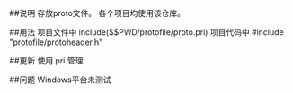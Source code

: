 ##说明
存放proto文件。
各个项目均使用该仓库。

##用法
项目文件中 include($$PWD/protofile/proto.pri)
项目代码中 #include "protofile/protoheader.h"

##更新
使用 pri 管理

##问题
Windows平台未测试

